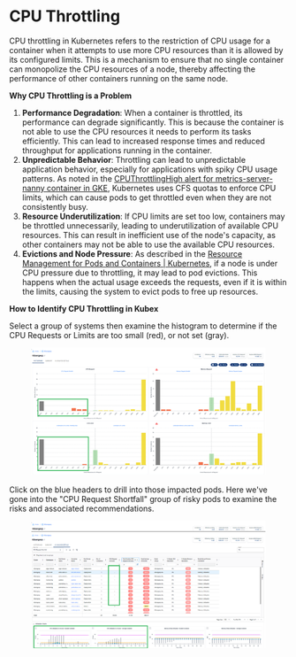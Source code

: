 # CPU Throttling

CPU throttling in Kubernetes refers to the restriction of CPU usage for a container when it attempts to use more CPU resources than it is allowed by its configured limits. This is a mechanism to ensure that no single container can monopolize the CPU resources of a node, thereby affecting the performance of other containers running on the same node.

**Why CPU Throttling is a Problem**

1. **Performance Degradation**: When a container is throttled, its performance can degrade significantly. This is because the container is not able to use the CPU resources it needs to perform its tasks efficiently. This can lead to increased response times and reduced throughput for applications running in the container.
2. **Unpredictable Behavior**: Throttling can lead to unpredictable application behavior, especially for applications with spiky CPU usage patterns. As noted in the [CPUThrottlingHigh alert for metrics-server-nanny container in GKE](https://stackoverflow.com/q/67954658), Kubernetes uses CFS quotas to enforce CPU limits, which can cause pods to get throttled even when they are not consistently busy.
3. **Resource Underutilization**: If CPU limits are set too low, containers may be throttled unnecessarily, leading to underutilization of available CPU resources. This can result in inefficient use of the node's capacity, as other containers may not be able to use the available CPU resources.
4. **Evictions and Node Pressure**: As described in the [Resource Management for Pods and Containers | Kubernetes](https://kubernetes.io/docs/concepts/configuration/manage-resources-containers/), if a node is under CPU pressure due to throttling, it may lead to pod evictions. This happens when the actual usage exceeds the requests, even if it is within the limits, causing the system to evict pods to free up resources.

**How to Identify CPU Throttling in Kubex**

Select a group of systems then examine the histogram to determine if the CPU Requests or Limits are too small (red), or not set (gray).

<figure><img src="../../.gitbook/assets/image (37).png" alt=""><figcaption></figcaption></figure>

Click on the blue headers to drill into those impacted pods. Here we've gone into the "CPU Request Shortfall" group of risky pods to examine the risks and associated recommendations.

<figure><img src="../../.gitbook/assets/image (38).png" alt=""><figcaption></figcaption></figure>
